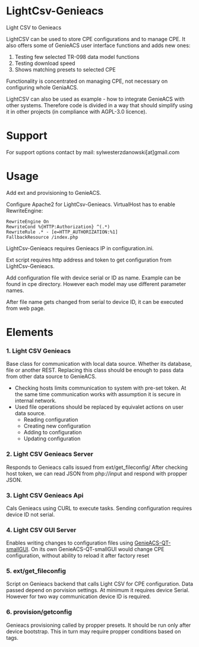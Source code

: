 # LightCsv-Genieacs
Light CSV to Genieacs

LightCSV can be used to store CPE configurations and to manage CPE. It also offers some of GenieACS user interface functions and adds new ones:
1. Testing few selected TR-098 data model functions
2. Testing download speed
3. Shows matching presets to selected CPE

Functionality is concentrated on managing CPE, not necessary on configuring whole GeniaACS.

LightCSV can also be used as example - how to integrate GenieACS with other systems. Therefore code is divided in a way that should simplify using it in other projects (in compliance with AGPL-3.0 licence).

# Support

For support options contact by mail: sylwesterzdanowski[at]gmail.com
# Usage
Add ext and provisioning to GenieACS.

Configure Apache2 for LightCsv-Genieacs. 
VirtualHost has to enable RewriteEngine:
```
RewriteEngine On
RewriteCond %{HTTP:Authorization} ^(.*)
RewriteRule .* - [e=HTTP_AUTHORIZATION:%1]
FallbackResource /index.php
```
LightCsv-Genieacs requires Genieacs IP in configuration.ini.

Ext script requires http address and token to get configuration from LightCsv-Genieacs. 

Add configuration file with device serial or ID as name. 
Example can be found in cpe directory. However each model may use
different parameter names.

After file name gets changed from serial to device ID, it can be
executed from web page.

# Elements
### 1. Light CSV Genieacs

Base class for communication with local data source. Whether its database, file or another REST.
Replacing this class should be enough to pass data from other data source to GenieACS.

- Checking hosts limits communication to system with pre-set token. At the same time communication works with assumption it is secure in internal network.
- Used file operations should be replaced by equivalet actions on user data source. 
  - Reading configuration
  - Creating new configuration
  - Adding to configuration
  - Updating configuration  

### 2. Light CSV Genieacs Server

Responds to Genieacs calls issued from ext/get_fileconfig/
After checking host token, we can read JSON from php://input and respond with propper JSON. 

### 3. Light CSV Genieacs Api

Cals Genieacs using CURL to execute tasks. Sending configuration requires device ID not serial.

### 4. Light CSV GUI Server

Enables writing changes to configuration files using [GenieACS-QT-smallGUI](https://github.com/ZdanowskiS/GenieACS-QT-smallGUI).
On its own GenieACS-QT-smallGUI would change CPE configuration, without ability to reload it after factory reset

### 5. ext/get_fileconfig

Script on Genieacs backend that calls Light CSV for CPE configuration. Data passed depend on porvision settings. At minimum it requires device Serial. However for two way communication device ID is required.

### 6. provision/getconfig

Genieacs provisioning called by propper presets. It should be run only after device bootstrap. This in turn may require propper conditions based on tags.
